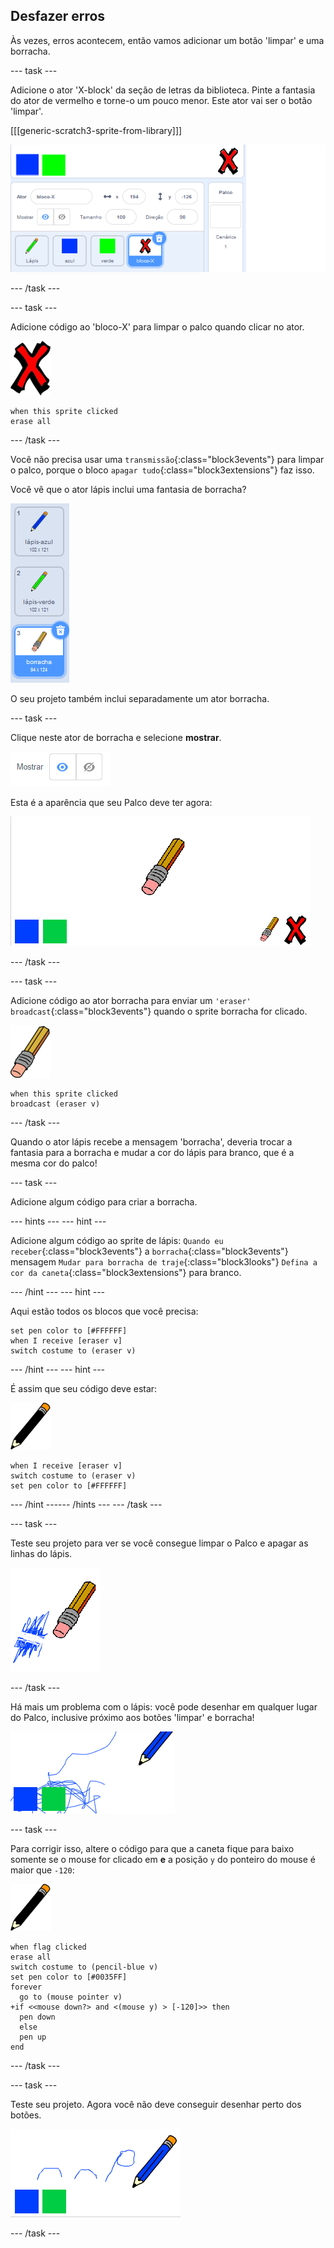 ## Desfazer erros

Às vezes, erros acontecem, então vamos adicionar um botão 'limpar' e uma borracha.

--- task ---

Adicione o ator 'X-block' da seção de letras da biblioteca. Pinte a fantasia do ator de vermelho e torne-o um pouco menor. Este ator vai ser o botão 'limpar'.

[[[generic-scratch3-sprite-from-library]]]

![captura de tela](images/paint-x.png)

--- /task ---

--- task ---

Adicione código ao 'bloco-X' para limpar o palco quando clicar no ator.

![cruz](images/cross.png)

```blocks3
when this sprite clicked
erase all
```

--- /task ---

Você não precisa usar uma `transmissão`{:class="block3events"} para limpar o palco, porque o bloco `apagar tudo`{:class="block3extensions"} faz isso.

Você vê que o ator lápis inclui uma fantasia de borracha?

![captura de tela](images/paint-eraser-costume.png)

O seu projeto também inclui separadamente um ator borracha.

--- task ---

Clique neste ator de borracha e selecione **mostrar**.

![captura de tela](images/show-eraser.png)

Esta é a aparência que seu Palco deve ter agora:

![captura de tela](images/paint-eraser-stage.png)

--- /task ---

--- task ---

Adicione código ao ator borracha para enviar um `'eraser' broadcast`{:class="block3events"} quando o sprite borracha for clicado.

![borracha](images/eraser.png)

```blocks3
when this sprite clicked
broadcast (eraser v)
```

--- /task ---

Quando o ator lápis recebe a mensagem 'borracha', deveria trocar a fantasia para a borracha e mudar a cor do lápis para branco, que é a mesma cor do palco!

--- task ---

Adicione algum código para criar a borracha.

--- hints ---
 --- hint ---

Adicione algum código ao sprite de lápis: `Quando eu receber`{:class="block3events"} a `borracha`{:class="block3events"} mensagem `Mudar para borracha de traje`{:class="block3looks"} `Defina a cor da caneta`{:class="block3extensions"} para branco.

--- /hint --- --- hint ---

Aqui estão todos os blocos que você precisa:

```blocks3
set pen color to [#FFFFFF]
when I receive [eraser v]
switch costume to (eraser v)
```

--- /hint --- --- hint ---

É assim que seu código deve estar:

![lápis](images/pencil.png)

```blocks3
when I receive [eraser v]
switch costume to (eraser v)
set pen color to [#FFFFFF]
```

--- /hint ------ /hints --- --- /task ---

--- task ---

Teste seu projeto para ver se você consegue limpar o Palco e apagar as linhas do lápis.

![capturas de tela](images/paint-erase-test.png)

--- /task ---

Há mais um problema com o lápis: você pode desenhar em qualquer lugar do Palco, inclusive próximo aos botões 'limpar' e borracha!

![capturas de tela](images/paint-draw-problem.png)

--- task ---

Para corrigir isso, altere o código para que a caneta fique para baixo somente se o mouse for clicado em **e** a posição `y` do ponteiro do mouse é maior que `-120`:

![lápis](images/pencil.png)

```blocks3
when flag clicked
erase all
switch costume to (pencil-blue v)
set pen color to [#0035FF]
forever
  go to (mouse pointer v)
+if <<mouse down?> and <(mouse y) > [-120]>> then 
  pen down
  else
  pen up
end
```

--- /task ---

--- task ---

Teste seu projeto. Agora você não deve conseguir desenhar perto dos botões.

![captura de tela](images/paint-fixed.png)

--- /task ---